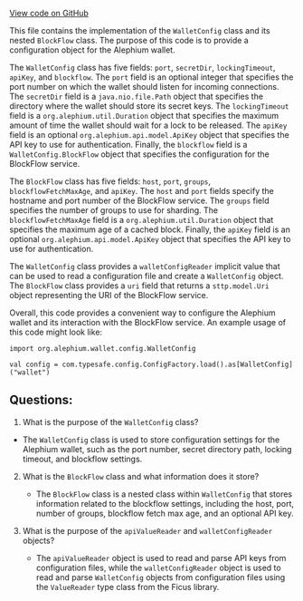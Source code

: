 [View code on GitHub](https://github.com/alephium/alephium/blob/master/wallet/src/main/scala/org/alephium/wallet/config/WalletConfig.scala)

This file contains the implementation of the `WalletConfig` class and its nested `BlockFlow` class. The purpose of this code is to provide a configuration object for the Alephium wallet. 

The `WalletConfig` class has five fields: `port`, `secretDir`, `lockingTimeout`, `apiKey`, and `blockflow`. The `port` field is an optional integer that specifies the port number on which the wallet should listen for incoming connections. The `secretDir` field is a `java.nio.file.Path` object that specifies the directory where the wallet should store its secret keys. The `lockingTimeout` field is a `org.alephium.util.Duration` object that specifies the maximum amount of time the wallet should wait for a lock to be released. The `apiKey` field is an optional `org.alephium.api.model.ApiKey` object that specifies the API key to use for authentication. Finally, the `blockflow` field is a `WalletConfig.BlockFlow` object that specifies the configuration for the BlockFlow service.

The `BlockFlow` class has five fields: `host`, `port`, `groups`, `blockflowFetchMaxAge`, and `apiKey`. The `host` and `port` fields specify the hostname and port number of the BlockFlow service. The `groups` field specifies the number of groups to use for sharding. The `blockflowFetchMaxAge` field is a `org.alephium.util.Duration` object that specifies the maximum age of a cached block. Finally, the `apiKey` field is an optional `org.alephium.api.model.ApiKey` object that specifies the API key to use for authentication.

The `WalletConfig` class provides a `walletConfigReader` implicit value that can be used to read a configuration file and create a `WalletConfig` object. The `BlockFlow` class provides a `uri` field that returns a `sttp.model.Uri` object representing the URI of the BlockFlow service.

Overall, this code provides a convenient way to configure the Alephium wallet and its interaction with the BlockFlow service. An example usage of this code might look like:

```
import org.alephium.wallet.config.WalletConfig

val config = com.typesafe.config.ConfigFactory.load().as[WalletConfig]("wallet")
```
## Questions: 
 1. What is the purpose of the `WalletConfig` class?
   - The `WalletConfig` class is used to store configuration settings for the Alephium wallet, such as the port number, secret directory path, locking timeout, and blockflow settings.

2. What is the `BlockFlow` class and what information does it store?
   - The `BlockFlow` class is a nested class within `WalletConfig` that stores information related to the blockflow settings, including the host, port, number of groups, blockflow fetch max age, and an optional API key.

3. What is the purpose of the `apiValueReader` and `walletConfigReader` objects?
   - The `apiValueReader` object is used to read and parse API keys from configuration files, while the `walletConfigReader` object is used to read and parse `WalletConfig` objects from configuration files using the `ValueReader` type class from the Ficus library.